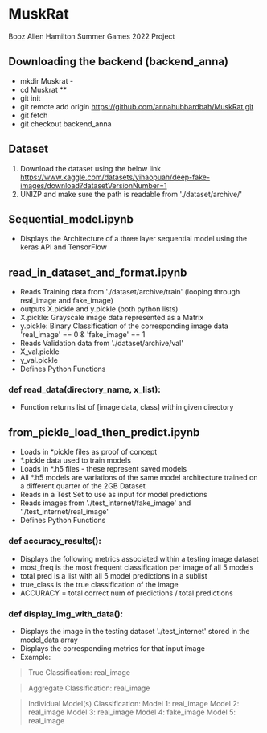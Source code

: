 # MuskRat
Booz Allen Hamilton Summer Games 2022 Project 
## Downloading the backend (backend_anna)
* mkdir Muskrat -
* cd Muskrat
**
* git init
* git remote add origin https://github.com/annahubbardbah/MuskRat.git
* git fetch
* git checkout backend_anna
## Dataset 
1. Download the dataset using the below link
https://www.kaggle.com/datasets/yihaopuah/deep-fake-images/download?datasetVersionNumber=1
2. UNIZP and make sure the path is readable from './dataset/archive/'
## Sequential_model.ipynb
* Displays the Architecture of a three layer sequential model using the keras API and TensorFlow 
## read_in_dataset_and_format.ipynb
* Reads Training data from './dataset/archive/train' (looping through real_image and fake_image)
* outputs X.pickle and y.pickle (both python lists)
* X.pickle: Grayscale image data represented as a Matrix
* y.pickle: Binary Classification of the corresponding image data 'real_image' == 0 & 'fake_image' == 1
* Reads Validation data from './dataset/archive/val' 
* X_val.pickle
* y_val.pickle
* Defines Python Functions 
### def read_data(directory_name, x_list):
* Function returns list of [image data, class]  within given directory 
## from_pickle_load_then_predict.ipynb
* Loads in *pickle files as proof of concept 
* *.pickle data used to train models 
* Loads in *.h5 files - these represent saved models
* All *.h5 models are variations of the same model architecture trained on a different quarter of the 2GB Dataset
* Reads in a Test Set to use as input for model predictions
* Reads images from './test_internet/fake_image' and './test_internet/real_image'
* Defines Python Functions 
### def accuracy_results():
* Displays the following metrics associated within a testing image dataset
* most_freq is the most frequent classification per image of all 5 models
* total pred is a list with all 5 model predictions in a sublist
* true_class is the true classification of the image
* ACCURACY = total correct num of predictions / total predictions
### def display_img_with_data(): 
* Displays the image in the testing dataset './test_internet' stored in the model_data array 
* Displays the corresponding metrics for that input image 
* Example:

> True Classification: 
> real_image

> Aggregate Classification: 
> real_image

> Individual Model(s) Classification: 
> Model 1: real_image
> Model 2: real_image
> Model 3: real_image
> Model 4: fake_image
> Model 5: real_image